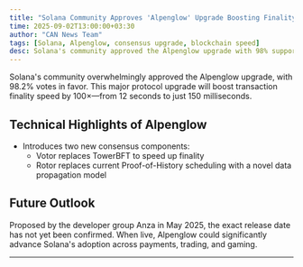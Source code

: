 ```yaml
---
title: "Solana Community Approves 'Alpenglow' Upgrade Boosting Finality Speed 100×"
time: 2025-09-02T13:00:00+03:30
author: "CAN News Team"
tags: [Solana, Alpenglow, consensus upgrade, blockchain speed]
desc: Solana's community approved the Alpenglow upgrade with 98% support; it will increase transaction finality speed from 12 s to 150 ms.
---
```


Solana's community overwhelmingly approved the Alpenglow upgrade, with 98.2% votes in favor. This major protocol upgrade will boost transaction finality speed by 100×—from 12 seconds to just 150 milliseconds.

## Technical Highlights of Alpenglow
- Introduces two new consensus components:
  - Votor replaces TowerBFT to speed up finality  
  - Rotor replaces current Proof-of-History scheduling with a novel data propagation model

## Future Outlook
Proposed by the developer group Anza in May 2025, the exact release date has not yet been confirmed. When live, Alpenglow could significantly advance Solana's adoption across payments, trading, and gaming.

---